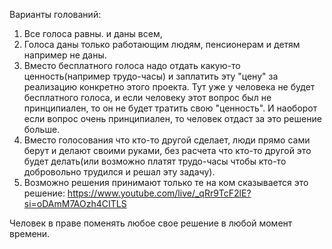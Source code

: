 
Варианты голований:
1) Все голоса равны. и даны всем,
2) Голоса даны только работающим людям, пенсионерам и детям например не даны.
3) Вместо бесплатного голоса надо отдать какую-то ценность(например трудо-часы) и заплатить эту "цену" за реализацию конкретно этого проекта. Тут уже у человека не будет бесплатного голоса, и если человеку этот вопрос был не принципиален, то он не будет тратить свою "ценность". И наоборот если вопрос очень принципиален, то человек отдаст за это решение больше.
4) Вместо голосования что кто-то другой сделает, люди прямо сами берут и делают своими руками, без расчета что кто-то другой это будет делать(или возможно платят трудо-часы чтобы кто-то добровольно трудился и решал эту задачу).
5) Возможно решения принимают только те на ком сказывается это решение: https://www.youtube.com/live/_qRr9TcF2lE?si=oDAmM7AOzh4CITLS

Человек в праве поменять любое свое решение в любой момент времени.